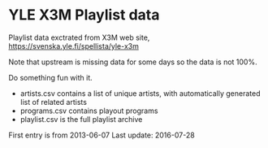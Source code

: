# YLE X3M Playlist data

Playlist data exctrated from X3M web site, https://svenska.yle.fi/spellista/yle-x3m

Note that upstream is missing data for some days so the data is not 100%.

Do something fun with it.

* artists.csv contains a list of unique artists, with automatically generated list of related artists
* programs.csv contains playout programs
* playlist.csv is the full playlist archive

First entry is from 2013-06-07
Last update: 2016-07-28
